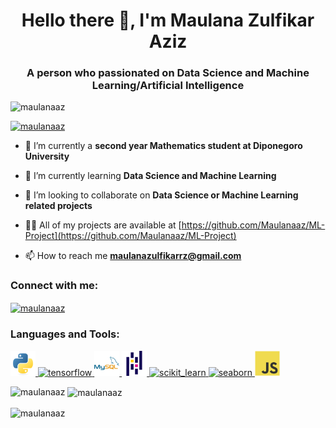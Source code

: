 <h1 align="center">Hello there 👋, I'm Maulana Zulfikar Aziz</h1>
<h3 align="center">A person who passionated on Data Science and Machine Learning/Artificial Intelligence</h3>

<p align="left"> <img src="https://komarev.com/ghpvc/?username=maulanaaz&label=Profile%20views&color=0e75b6&style=flat" alt="maulanaaz" /> </p>

<p align="left"> <a href="https://github.com/ryo-ma/github-profile-trophy"><img src="https://github-profile-trophy.vercel.app/?username=maulanaaz" alt="maulanaaz" /></a> </p>

- 🔭 I’m currently a **second year Mathematics student at Diponegoro University**

- 🌱 I’m currently learning **Data Science and Machine Learning**

- 👯 I’m looking to collaborate on **Data Science or Machine Learning related projects**

- 👨‍💻 All of my projects are available at [https://github.com/Maulanaaz/ML-Project](https://github.com/Maulanaaz/ML-Project)

- 📫 How to reach me **maulanazulfikarrz@gmail.com**

<h3 align="left">Connect with me:</h3>
<p align="left">
<a href="https://linkedin.com/in/maulanaaz" target="blank"><img align="center" src="https://raw.githubusercontent.com/rahuldkjain/github-profile-readme-generator/master/src/images/icons/Social/linked-in-alt.svg" alt="maulanaaz" height="30" width="40" /></a>
</p>

<h3 align="left">Languages and Tools:</h3>
<p align="left"><a href="https://www.python.org" target="_blank" rel="noreferrer"> <img src="https://raw.githubusercontent.com/devicons/devicon/master/icons/python/python-original.svg" alt="python" width="40" height="40"/> </a><a href="https://www.tensorflow.org" target="_blank" rel="noreferrer"> <img src="https://www.vectorlogo.zone/logos/tensorflow/tensorflow-icon.svg" alt="tensorflow" width="40" height="40"/> </a><a href="https://www.mysql.com/" target="_blank" rel="noreferrer"> <img src="https://raw.githubusercontent.com/devicons/devicon/master/icons/mysql/mysql-original-wordmark.svg" alt="mysql" width="40" height="40"/> </a> <a href="https://pandas.pydata.org/" target="_blank" rel="noreferrer"> <img src="https://raw.githubusercontent.com/devicons/devicon/2ae2a900d2f041da66e950e4d48052658d850630/icons/pandas/pandas-original.svg" alt="pandas" width="40" height="40"/> </a>  <a href="https://scikit-learn.org/" target="_blank" rel="noreferrer"> <img src="https://upload.wikimedia.org/wikipedia/commons/0/05/Scikit_learn_logo_small.svg" alt="scikit_learn" width="40" height="40"/> </a> <a href="https://seaborn.pydata.org/" target="_blank" rel="noreferrer"> <img src="https://seaborn.pydata.org/_images/logo-mark-lightbg.svg" alt="seaborn" width="40" height="40"/> </a>  <a href="https://developer.mozilla.org/en-US/docs/Web/JavaScript" target="_blank" rel="noreferrer"> <img src="https://raw.githubusercontent.com/devicons/devicon/master/icons/javascript/javascript-original.svg" alt="javascript" width="40" height="40"/> </a></p>

<p><img align="left" src="https://github-readme-stats.vercel.app/api/top-langs?username=maulanaaz&show_icons=true&locale=en&layout=compact" alt="maulanaaz" /></p>

<p>&nbsp;<img align="center" src="https://github-readme-stats.vercel.app/api?username=maulanaaz&show_icons=true&locale=en" alt="maulanaaz" /></p>

<p><img align="center" src="https://github-readme-streak-stats.herokuapp.com/?user=maulanaaz&" alt="maulanaaz" /></p>
